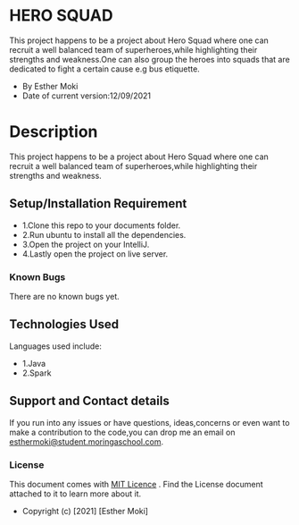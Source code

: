 # HERO SQUAD
This project happens to be a project about Hero Squad where one can recruit a well balanced team of superheroes,while highlighting their strengths and weakness.One can also group the heroes 
into squads that are dedicated to fight a certain cause e.g bus etiquette.

* By Esther Moki
* Date of current version:12/09/2021

# Description 
This project happens to be a project about Hero Squad where one can recruit a well balanced team of superheroes,while highlighting their strengths and weakness. 
 

## Setup/Installation Requirement
* 1.Clone this repo to your documents folder.
* 2.Run ubuntu to install all the dependencies.
* 3.Open the project on your IntelliJ.
* 4.Lastly open the project on live server.

### Known Bugs
There are no known bugs yet.

## Technologies Used
Languages used include:
* 1.Java
* 2.Spark


## Support and Contact details
If you run into any issues or have questions, ideas,concerns or even want to make a contribution to the code,you can drop me an email on esthermoki@student.moringaschool.com.

### License
This document comes with <a href="https://github.com/Esther-Moki/hero-squad/blob/master/LICENSE" target="_blank">MIT Licence</a> . Find the License document attached to it to learn more about it.
* Copyright (c) [2021] [Esther Moki]
